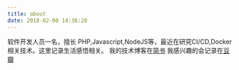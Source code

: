 ```yaml
---
title: about
date: 2018-02-08 14:36:28
---
```


软件开发人员一名，擅长 PHP,Javascript,NodeJS等，最近在研究CI/CD,Docker相关技术。这里记录生活感悟相关。
我的技术博客在[简书](https://www.jianshu.com/u/95c95b65f516)
我感兴趣的会记录在[豆瓣](https://www.douban.com/people/mafeifan/)